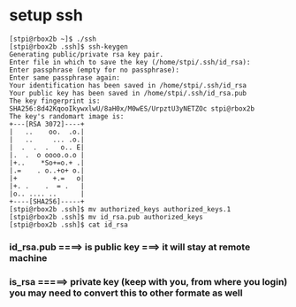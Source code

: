 # setup ssh
    
    [stpi@rbox2b ~]$ ./ssh
    [stpi@rbox2b .ssh]$ ssh-keygen
    Generating public/private rsa key pair.
    Enter file in which to save the key (/home/stpi/.ssh/id_rsa):
    Enter passphrase (empty for no passphrase):
    Enter same passphrase again:
    Your identification has been saved in /home/stpi/.ssh/id_rsa
    Your public key has been saved in /home/stpi/.ssh/id_rsa.pub
    The key fingerprint is:
    SHA256:8d42KqooIkywxlwU/8aH0x/M0wES/UrpztU3yNETZOc stpi@rbox2b
    The key's randomart image is:
    +---[RSA 3072]----+
    |   ..    oo.  .o.|
    |   ..     ... .o.|
    |  .  .  .   o.. E|
    |.  .  o oooo.o.o |
    |+..    *So+=o.+ .|
    |.=    . o..+o+ o.|
    |+         +.=   o|
    |+. .    .  = .   |
    |o.. .... ..      |
    +----[SHA256]-----+
    [stpi@rbox2b .ssh]$ mv authorized_keys authorized_keys.1
    [stpi@rbox2b .ssh]$ mv id_rsa.pub authorized_keys
    [stpi@rbox2b .ssh]$ cat id_rsa



### id_rsa.pub ====> is public key ===> it will stay at remote machine 
### is_rsa =====> private key (keep with you, from where you login) you may need to convert this to other formate as well
